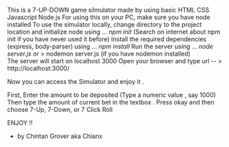 This is a 7-UP-DOWN game silmulator made by using basic HTML CSS Javascript Node.js
For using this on your PC, make sure you have node installed
To use the simulator locally, change directory to the project location and initialize node using ... 
           *npm init*
           (Search on internet about npm init if you have never used it before)
Install the required dependencies (express, body-parser) using ...
           *npm install*
Run the server using ... 
           *node server.js* 
           or > nodemon server.js (if you have nodemon installed)    
The server will start on localhost 3000
Open your browser and type url -- > http://localhost:3000/

Now you can access the Simulator and enjoy it .

First, Enter the amount to be deposited (Type a numeric value , say 1000)
Then type the amount of current bet in the textbox . Press okay and then choose 7-Up, 7-Down, or 7 
Click Roll 

ENJOY !!

- by Chintan Grover aka Chianx
